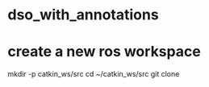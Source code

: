 # dso_with_annotations



# create a new ros workspace

mkdir -p catkin_ws/src
cd ~/catkin_ws/src
git clone 
